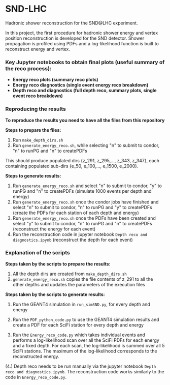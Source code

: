 # SND-LHC
Hadronic shower reconstruction for the SND@LHC experiment.

In this project, the first procedure for hadronic shower energy and vertex position reconstruction is 
developed for the SND detector. Shower propagation is profiled using PDFs
and a log-likelihood function is built to reconstruct energy and vertex. 

<h3><b>Key Jupyter notebooks to obtain final plots (useful summary of the reco process):</b></h3>
<ul>
  <li><b>Energy reco plots (summary reco plots)</b></li>
  <li><b>Energy reco diagnostics (single event energy reco breakdown)</b></li>
  <li><b>Depth reco and diagnostics (full depth reco, summary plots, single event reco breakdown)</b></li>
</ul>

<h3><b>Reproducing the results</b></h3>

**To reproduce the results you need to have all the files from this repository**

<b>Steps to prepare the files:</b>

1. Run <code>make_depth_dirs.sh</code>
2. Run <code>generate_energy_reco.sh</code>, while selecting "n" to submit to condor, "n" to runPG and "n" to createPDFs

This should produce populated dirs {z_291, z_295,..., z_343, z_347}, each containing populated sub-dirs {e_50, e_100,..., e_1500, e_2000}. 

<b>Steps to generate results:</b>

1. Run <code>generate_energy_reco.sh</code> and select "n" to submit to condor, "y" to runPG and "n" to createPDFs (simulate 1000 events per depth and energy)
2. Run <code>generate_energy_reco.sh</code> once the condor jobs have finished and select "n" to submit to condor, "n" to runPG and "y" to createPDFs (create the PDFs for each station of each depth and energy)
3. Run <code>generate_energy_reco.sh</code> once the PDFs have been created and select "y" to submit to condor, "n" to runPG and "n" to createPDFs (reconstruct the energy for each event)
4. Run the reconstruction code in jupyter notebook <code>Depth reco and diagnostics.ipynb</code> (reconstruct the depth for each event)

<h3>Explanation of the scripts</h3>

<b>Steps taken by the scripts to prepare the results:</b>

1. All the depth dirs are created from <code>make_depth_dirs.sh</code>
2. <code>generate_energy_reco.sh</code> copies the file contents of z_291 to all the other depths and updates the parameters of the execution files

<b>Steps taken by the scripts to generate results:</b>

1. Run the GEANT4 simulation in <code>run_simSND.py</code>, for every depth and energy

2. Run the <code>PDF_python_code.py</code> to use the GEANT4 simulation results and create a PDF for each SciFi station for every depth and energy

3. Run the <code>Energy_reco_code.py</code> which takes individual events and performs a log-likelihood scan over all the SciFi PDFs for each energy and a fixed depth. For each scan, the log-likelihood is summed over all 5 SciFi stations. The maximum of the log-likelihood corresponds to the reconstructed energy.

(4.) Depth reco needs to be run manually via the jupyter notebook <code>Depth reco and diagnostics.ipynb</code>. The reconstruction code works similarly to the code in <code>Energy_reco_code.py</code>.




<!---
4. Run the Depth_reco_code.py which takes individual events and performs a log-likelihood scan over all the SciFi PDFs for each depth at a fixed energy. For each scan, the log-likelihood is summed over all 5 SciFi stations. The maximum of the log-likelihood corresponds to the reconstructed depth.
-->


